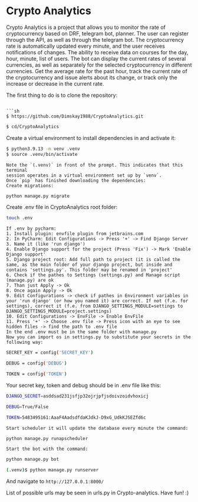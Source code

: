 # Crypto Analytics

Crypto Analytics is a project that allows you to monitor the rate of cryptocurrency based on DRF, telegram bot, planner.
The user can register through the API, as well as through the telegram bot.
The cryptocurrency rate is automatically updated every minute, and the user receives notifications of changes.
The ability to receive data on courses for the day, hour, minute, list of users.
The bot can display the current rates of several currencies, as well as separately for the selected cryptocurrency in different currencies. Get the average rate for the past hour, track the current rate of the cryptocurrency and issue alerts about its change, or track only the increase or decrease in the current rate.

The first thing to do is to clone the repository:
```

```sh
$ https://github.com/Dimskay1988/CryptoAnalytics.git
```

```sh
$ cd/CryptoAnalytics
```

Create a virtual environment to install dependencies in and activate it:

```sh
$ python3.9.13 -m venv .venv
$ source .venv/bin/activate
```

```
Note the `(.venv)` in front of the prompt. This indicates that this terminal
session operates in a virtual environment set up by `venv`.
Once `pip` has finished downloading the dependencies:
Create migrations:
```

```sh
python manage.py migrate
```

Create .env file in CryptoAnalytics root folder:

```sh
touch .env
```

```
If .env by pycharm:
1. Install plugin: envfile plugin from jetbrains.com
2. In PyCharm: Edit Configurations -> Press '+' -> Find Django Server
3. Name it (like 'run django')
4. Enable Django support for the project (Press 'Fix') -> Mark 'Enable Django support'
5. Django project root: Add full path to project (it is called the same, as the main folder of your django project, but inside and contains 'settings.py'. This folder may be renamed in 'project'
6. Check if the pathes to Settings (settings.py) and Manage script (manage.py) are ok
7. Than just Apply -> Ok
8. Once again Apply -> Ok
9. Edit Configurations -> check if pathes in Environment variables in your 'run django' (or how you named it) are correct. If not (f.e. for settings), correct it (f.e. from DJANGO_SETTINGS_MODULE=settings to DJANGO_SETTINGS_MODULE=project.settings) 
10. Edit Configurations -> EnvFile -> Enable EnvFile
11. Press '+' -> Choose .env file -> Press icon with an eye to see hidden files -> find the path to .env file
In the end .env must be in the same folder with manage.py
Now you can import os in settings.py to substitute your secrets in the following way:
```

```sh
SECRET_KEY = config('SECRET_KEY')
```

```sh
DEBUG = config('DEBUG')
```

```sh
TOKEN = config('TOKEN')
```

Your secret key, token and debug should be in .env file like this:

```sh
DJANGO_SECRET=asddsad231jsfjp32ojrjpfjsdoivzoidvhoxicj 
```

```sh
DEBUG=True/False
```

```sh
TOKEN=5483495161:AaaF4AadsdfdaKJdkJ-D9xG_UdkKJSEZfd6c
```

```
Start scheduler it will update the database every minute the command:
```

```sh
python manage.py runapscheduler
```

```
Start the bot with the command:
```

```sh
python manage.py bot
```

```sh
(.venv)$ python manage.py runserver
```

And navigate to `http://127.0.0.1:8000/`

List of possible urls may be seen in urls.py in Crypto-analytics.
Have fun! :)
